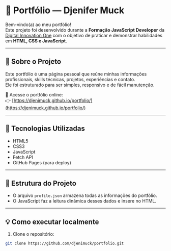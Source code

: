 # 💼 Portfólio — Djenifer Muck

Bem-vindo(a) ao meu portfólio!  
Este projeto foi desenvolvido durante a **Formação JavaScript Developer** da [Digital Innovation One](https://www.dio.me/) com o objetivo de praticar e demonstrar habilidades em **HTML, CSS e JavaScript**.

---

## 🚀 Sobre o Projeto

Este portfólio é uma página pessoal que reúne minhas informações profissionais, skills técnicas, projetos, experiências e contato.  
Ele foi estruturado para ser simples, responsivo e de fácil manutenção.

🔗 Acesse o portfólio online:  
👉 [https://djenimuck.github.io/portfolio/](https://djenimuck.github.io/portfolio/)

---

## 🧰 Tecnologias Utilizadas

- HTML5
- CSS3
- JavaScript
- Fetch API
- GitHub Pages (para deploy)

---

## 📂 Estrutura do Projeto

- O arquivo `profile.json` armazena todas as informações do portfólio.
- O JavaScript faz a leitura dinâmica desses dados e insere no HTML.

---

## 💡 Como executar localmente

1. Clone o repositório:
```bash
git clone https://github.com/djenimuck/portfolio.git

